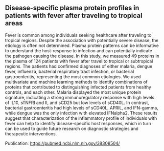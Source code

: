 ## Disease-specific plasma protein profiles in patients with fever after traveling to tropical areas

Fever is common among individuals seeking healthcare after traveling to tropical regions. Despite the association with potentially severe disease, the etiology is often not determined. Plasma protein patterns can be informative to understand the host-response to infection and can potentially indicate the pathogen causing the disease. In this study, we measured 49 proteins in the plasma of 124 patients with fever after travel to tropical or subtropical regions. The patients had confirmed diagnoses of either malaria, dengue fever, influenza, bacterial respiratory tract infection, or bacterial gastroenteritis, representing the most common etiologies. We used multivariate and machine learning methods to identify combinations of proteins that contributed to distinguishing infected patients from healthy controls, and each other. Malaria displayed the most unique protein signature, indicating a strong immunoregulatory response with high levels of IL10, sTNFRI and II, and sCD25 but low levels of sCD40L. In contrast, bacterial gastroenteritis had high levels of sCD40L, APRIL, and IFN-gamma, while dengue was the only infection with elevated IFNalpha2. These results suggest that characterization of the inflammatory profile of individuals with fever can help to identify disease-specific host responses, which in turn can be used to guide future research on diagnostic strategies and therapeutic interventions.

Publication: https://pubmed.ncbi.nlm.nih.gov/38308504/
